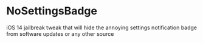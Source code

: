# NoSettingsBadge
iOS 14 jailbreak tweak that will hide the annoying settings notification badge from software updates or any other source 
